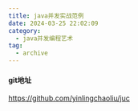 ```yaml
---
title: java并发实战范例
date: 2024-03-25 22:02:09
category:
  - java并发编程艺术
tag:
  - archive
---
```

#### git地址
https://github.com/yinlingchaoliu/juc
